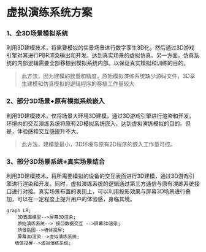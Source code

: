 # 虚拟演练系统方案

### 1、全3D场景模拟系统

利用3D建模技术，将需要模拟的实景场景进行数字孪生3D化，然后通过3D游戏引擎对其进行PBR渲染输出和开发。达到真实场景的虚拟仿真。另一方面，仿真系统的内部逻辑需要全部移植到模拟系统内部。以保证真实模拟和训练的目的。

> 此方法，因为建模的数量和精度，原始模拟演练系统缺少源码文件，3D孪生建模和仿真模拟的逻辑程序的移植工作量较大

### 2、部分3D场景+原有模拟系统嵌入

利用3D建模技术，仅将场景大环境3D建模，通过3D游戏引擎进行渲染和开发。环境内的交互演练系统将原有2D模拟系统嵌入，达到虚拟演练模拟的目的。但是，体验感和交互感提升不大。

> 此方法，建模量最小，3D环境与原有2D程序的嵌入工作量可控。

### 3、部分3D场景系统+真实场景结合

利用3D建模技术，将所需要模拟的设备的交互表面进行3D建模，通过3D游戏引擎进行渲染和开发。同时，虚拟演练系统的逻辑通过第三方通信与原有演练系统接口进行对接。真实场景布置的表现上，可以利用投影效果与屏幕3D场景进行叠加，可以在一定程度上提升用户的体验感，身临其境。

```mermaid
graph LR;
    3D表面模型-->屏幕3D渲染;
    原始演练系统--> 接口数据交互 -->屏幕3D渲染;
    场景贴图-->墙体投屏;
    屏幕3D渲染-->虚拟演练系统;
   墙体投屏-->虚拟演练系统;
```

